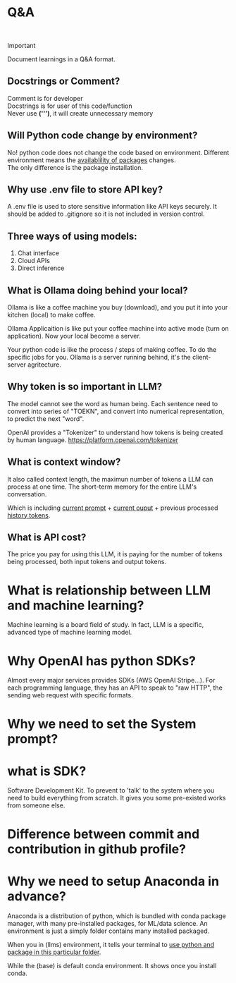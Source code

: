 # Q&A

<br>

> [!IMPORTANT]
> Document learnings in a Q&A format.

## Docstrings or Comment?
Comment is for developer <br>
Docstrings is for user of this code/function <br>
Never use __(''')__, it will create unnecessary memory

## Will Python code change by environment?
No! python code does not change the code based on environment. Different environment means the <u>availablility of packages</u> changes.<br>
The only difference is the package installation. 

## Why use .env file to store API key?
A .env file is used to store sensitive information like API keys securely. It should be added to .gitignore so it is not included in version control.

## Three ways of using models:
1. Chat interface
2. Cloud APIs
3. Direct inference

## What is Ollama doing behind your local?
Ollama is like a coffee machine you buy (download), and you put it into your kitchen (local) to make coffee. 

Ollama Applicaition is like put your coffee machine into active mode (turn on application). Now your local become a server. 

Your python code is like the process / steps of making coffee. To do the specific jobs for you. Ollama is a server running behind, it's the client-server agritecture.

## Why token is so important in LLM?
The model cannot see the word as human being. Each sentence need to convert into series of "TOEKN", and convert into numerical representation, to predict the next "word".

OpenAI provides a "Tokenizer" to understand how tokens is being created by human language. https://platform.openai.com/tokenizer

## What is context window?
It also called context length, the maximun number of tokens a LLM can process at one time. The short-term memory for the entire LLM's conversation. 

Which is including <u>current prompt</u> + <u>current ouput</u> + previous processed <u>history tokens</u>.

## What is API cost?
The price you pay for using this LLM, it is paying for the number of tokens being processed, both input tokens and output tokens. 

# What is relationship between LLM and machine learning?
Machine learning is a board field of study. In fact, LLM is a specific, advanced type of machine learning model. 

# Why OpenAI has python SDKs?
Almost every major services provides SDKs (AWS OpenAI Stripe...). For each programming language, they has an API to speak to "raw HTTP", the sending web request with specific formats.  

# Why we need to set the System prompt?

# what is SDK?
Software Development Kit. To prevent to 'talk' to the system where you need to build everything from scratch. It gives you some pre-existed works from someone else.

# Difference between commit and contribution in github profile?

# Why we need to setup Anaconda in advance?
Anaconda is a distribution of python, which is bundled with conda package manager, with many pre-installed packages, for ML/data science. 
An environment is just a simply folder contains many installed packaged. 

When you in (llms) environment, it tells your terminal to <u>use python and package in this particular folder</u>. 

While the (base) is default conda environment. It shows once you install conda. 
# 


